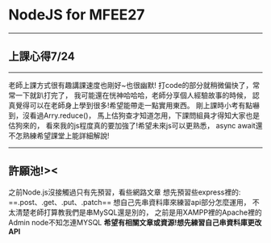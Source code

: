 # NodeJS for MFEE27 
***
## 上課心得7/24
***
老師上課方式很有趣講課速度也剛好~也很幽默!
打code的部分就稍微偏快了，常常一下就趴打完了，
我可能還在恍神哈哈哈，老師分享個人經驗故事的時候，
認真覺得可以在老師身上學到很多!希望能帶走一點實用東西。
剛上課時小考有點嚇到，沒看過Arry.reduce()，
馬上估狗查才知道怎用，下課問組員才得知大家也是估狗來的，
看來我的js程度真的要加強了!希望未來js可以更熟悉，
async await還不怎熟練希望課堂上能詳細解說!

***
## 許願池!><

之前Node.js沒接觸過只有先預習，看些網路文章
想先預習些express裡的:
==.post、.get、.put、.patch==
想自己先串資料庫來練習api部分怎麼運用，
不太清楚老師打算教我們是串MySQL還是別的，
之前是用XAMPP裡的Apache裡的Admin node不知怎連MYSQL
**希望有相關文章或資源!想先練習自己串資料庫更改API**




